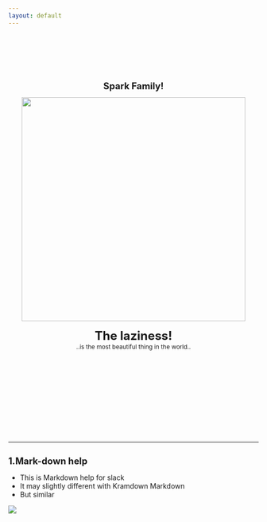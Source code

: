 ```yaml
---
layout: default
---
```

<style>

.quote-head  {
  margin-top: 15px;
  font-family: $helveticaNeue;
  font-size: 24px;
  color: $darkerGray;
  font-weight: bold;
}  

.quote-body  {
  margin-top: 0px;
  font-family: $helveticaNeue;
  font-size: 12px;
  color: $lightGray;
}  

</style>



<!-- from here the content : The Quotes -->
<br><br><br><br>
  <div align="center">
    <H1 style="font-size: 1.3em;">Spark Family!</H1>
    <img src="{{site.baseurl}}/images/system/spark_family_02.png" width="450">
    <div class="quote-head">The laziness!</div>
    <div class="quote-body">..is the most beautiful thing in the world..</div>
  </div>
<br><br><br><br><br><br><br><br><br><br>



<!-- Markdown help (table) -->
<hr>
<h1 style="font-size: 1.3em;"> 1.Mark-down help </h1>

<ul>
  <li> This is Markdown help for slack </li>
  <li> It may slightly different with Kramdown Markdown </li>
  <li> But similar </li>
</ul>

<img src="{{site.baseurl}}/images/system/markdown_help.png" width="">
